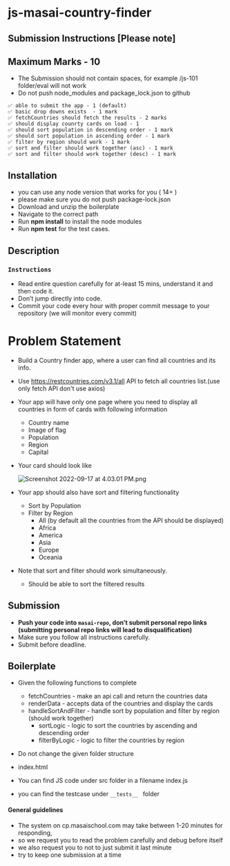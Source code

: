 # js-masai-country-finder

## Submission Instructions [Please note]

## Maximum Marks - 10

- The Submission should not contain spaces, for example /js-101 folder/eval will not work
- Do not push node_modules and package_lock.json to github

```
✅ able to submit the app - 1 (default)
✅ basic drop downs exists  - 1 mark
✅ fetchCountries should fetch the results - 2 marks
✅ should display counrty cards on load - 1
✅ should sort population in descending order - 1 mark
✅ should sort population in ascending order - 1 mark
✅ filter by region should work - 1 mark
✅ sort and filter should work together (asc) - 1 mark
✅ sort and filter should work together (desc) - 1 mark

```

## Installation

- you can use any node version that works for you ( 14+ )
- please make sure you do not push package-lock.json
- Download and unzip the boilerplate
- Navigate to the correct path
- Run **npm install** to install the node modules
- Run **npm test** for the test cases.

## Description

### `Instructions`

- Read entire question carefully for at-least 15 mins, understand it and then code it.
- Don’t jump directly into code.
- Commit your code every hour with proper commit message to your repository (we will monitor every commit)

# Problem Statement

- Build a Country finder app, where a user can find all countries and its info.

- Use https://restcountries.com/v3.1/all API to fetch all countries list.(use only fetch API don't use axios)

- Your app will have only one page where you need to display all countries in form of cards with following information

  - Country name
  - Image of flag
  - Population
  - Region
  - Capital

- Your card should look like

  ![Screenshot 2022-09-17 at 4.03.01 PM.png](https://saber-columnist-50d.notion.site/image/https%3A%2F%2Fs3-us-west-2.amazonaws.com%2Fsecure.notion-static.com%2F0721b903-bf1a-4311-b50c-00d60aa4c72f%2FScreenshot_2022-09-17_at_4.03.01_PM.png?table=block&id=8e040b44-9fe2-4ff5-b1d8-246fe58f6197&spaceId=cee71247-c529-4d1e-ad44-34f1b0f1b1c6&width=380&userId=&cache=v2)

- Your app should also have sort and filtering functionality

  - Sort by Population
  - Filter by Region
    - All (by default all the countries from the API should be displayed)
    - Africa
    - America
    - Asia
    - Europe
    - Oceania

- Note that sort and filter should work simultaneously.
  - Should be able to sort the filtered results

## Submission

- **Push your code into `masai-repo`, don’t submit personal repo links (submitting personal repo links will lead to disqualification)**
- Make sure you follow all instructions carefully.
- Submit before deadline.

## Boilerplate

- Given the following functions to complete

  - fetchCountries - make an api call and return the countries data
  - renderData - accepts data of the countries and display the cards
  - handleSortAndFilter - handle sort by population and filter by region (should work together)
    - sortLogic - logic to sort the countries by ascending and descending order
    - filterByLogic - logic to filter the countries by region

- Do not change the given folder structure
- index.html
- You can find JS code under src folder in a filename index.js
- you can find the testcase under `__tests__ ` folder

#### General guidelines

- The system on cp.masaischool.com may take between 1-20 minutes for responding,
- so we request you to read the problem carefully and debug before itself
- we also request you to not to just submit it last minute
- try to keep one submission at a time
